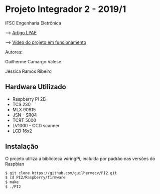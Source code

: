 # Projeto Integrador 2 - 2019/1

IFSC Engenharia Eletrônica

--> [Artigo LPAE](https://github.com/LPAE/pi2_eng_19_1/blob/master/Guilherme_Camargo_e_Jessica_Ribeiro/previa_artigo.md)

--> [Vídeo do projeto em funcionamento](https://www.youtube.com/watch?v=CO9-e8kDYCU)

Autores:

Guilherme Camargo Valese

Jéssica Ramos Ribeiro

## Hardware Utilizado

* Raspberry Pi 2B
* TCS 230
* MLX 90615
* JSN - SR04
* TCRT 5000
* LV1000 - CCD scanner
* LCD 16x2



## Instalação

O projeto utiliza a biblioteca wiringPi, incluída por  padrão nas versões do Raspbian

```bash
$ git clone https://github.com/guilhermecv/PI2.git
$ cd PI2/Raspberry/firmware
$ make
$ ./PI2
```




